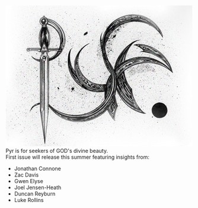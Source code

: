 ![PYR_logo_draft.png](/PYR_logo_draft.png)
<br>
Pyr is for seekers of GOD's divine beauty.
<br>
First issue will release this summer featuring insights from:
* Jonathan Connone
* Zac Davis
* Gwen Elyse
* Joel Jensen-Heath
* Duncan Reyburn
* Luke Rollins
